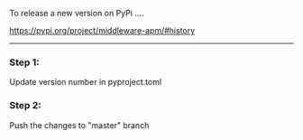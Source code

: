 To release a new version on PyPi ....

https://pypi.org/project/middleware-apm/#history

---------------------------

### Step 1:
Update version number in pyproject.toml

### Step 2:
Push the changes to "master" branch
